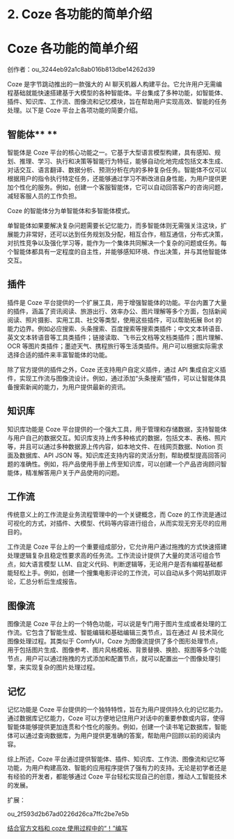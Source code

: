 # 2. Coze 各功能的简单介绍

# **Coze 各功能的简单介绍**

创作者：ou_3244eb92a1c8ab016b813dbe14262d39

Coze 是字节跳动推出的一款强大的 AI 聊天机器人构建平台。它允许用户无需编程基础就能快速搭建基于大模型的各种智能体。平台集成了多种功能，如智能体、插件、知识库、工作流、图像流和记忆模块，旨在帮助用户实现高效、智能的任务处理。以下是 Coze 平台上各项功能的简要介绍。

## **智能体**** **

智能体是 Coze 平台的核心功能之一。它基于大型语言模型构建，具有感知、规划、推理、学习、执行和决策等智能行为特征，能够自动化地完成包括文本生成、对话交互、语言翻译、数据分析、预测分析在内的多种复杂任务。智能体不仅可以根据用户的指令执行特定任务，还能够通过学习不断改进自身性能，为用户提供更加个性化的服务。例如，创建一个客服智能体，它可以自动回答客户的咨询问题，减轻客服人员的工作负担。

Coze 的智能体分为单智能体和多智能体模式。

单智能体如果要解决复杂问题需要长记忆能力，而多智能体则无需强关注这块，扩展能力非常好，还可以达到任务规划及分配，相互合作，相互通信，分布式决策，对抗性竞争以及强化学习等，能作为一个集体共同解决一个复杂的问题或任务。每个智能体都具有一定程度的自主性，并能够感知环境、作出决策，并与其他智能体交互。

## 插件

插件是 Coze 平台提供的一个扩展工具，用于增强智能体的功能。平台内置了大量的插件，涵盖了资讯阅读、旅游出行、效率办公、图片理解等多个方面，包括新闻阅读、照片摄影、实用工具、社交等类型，使用这些插件，可以帮助拓展 Bot 的能力边界。例如必应搜索、头条搜索、百度搜索等搜索类插件；中文文本转语音、英文文本转语音等工具类插件；链接读取、飞书云文档等文档类插件；图片理解、OCR 等图片类插件；墨迹天气、携程旅行等生活类插件。用户可以根据实际需求选择合适的插件来丰富智能体的功能。

除了官方提供的插件之外，Coze 还支持用户自定义插件，通过 API 集成自定义插件，实现工作流与图像流设计。例如，通过添加“头条搜索”插件，可以让智能体具备搜索新闻的能力，为用户提供最新的资讯。

## 知识库

知识库功能是 Coze 平台提供的一个强大工具，用于管理和存储数据，支持智能体与用户自己的数据交互。知识库支持上传多种格式的数据，包括文本、表格、照片等，并且可以通过多种数据源上传内容，如本地文件、在线网页数据、Notion 页面及数据库、API JSON 等。知识库还支持内容的灵活分割，帮助模型提高回答问题的准确性。例如，将产品使用手册上传至知识库，可以创建一个产品咨询顾问智能体，精准解答用户关于产品使用的问题。

## 工作流

传统意义上的工作流是业务流程管理中的一个关键概念，而 Coze 的工作流是通过可视化的方式，对插件、大模型、代码等内容进行组合，从而实现无穷无尽的应用目的。

工作流是 Coze 平台上的一个重要组成部分，它允许用户通过拖拽的方式快速搭建处理逻辑复杂且稳定性要求高的任务流。工作流设计提供了大量的灵活可组合节点，如大语言模型 LLM、自定义代码、判断逻辑等，无论用户是否有编程基础都能轻松上手。例如，创建一个搜集电影评论的工作流，可以自动从多个网站抓取评论，汇总分析后生成报告。

## 图像流

图像流是 Coze 平台上的一个特色功能，可以说是专门用于图片生成或者处理的工作流。它包含了智能生成、智能编辑和基础编辑三类节点，旨在通过 AI 技术简化图像处理过程。其类似于 ComfyUI，Coze 为图像流提供了多个图形处理节点，用于包括图片生成、图像参考、图片风格模板、背景替换、换脸、抠图等多个功能节点，用户可以通过拖拽的方式添加和配置节点，就可以配置出一个图像处理引擎，来实现复杂的图片处理过程。

## 记忆

记忆功能是 Coze 平台提供的一个独特特性，旨在为用户提供持久化的记忆能力。通过数据库记忆能力，Coze 可以方便地记住用户对话中的重要参数或内容，使得智能体能够提供更加连贯和个性化的服务。例如，创建一个读书笔记数据库，智能体可以通过查询数据库，为用户提供更准确的答案，帮助用户回顾以前的阅读内容。

综上所述，Coze 平台通过提供智能体、插件、知识库、工作流、图像流和记忆等功能，为用户构建高效、智能的应用程序提供了强有力的支持。无论是初学者还是有经验的开发者，都能够通过 Coze 平台轻松实现自己的创意，推动人工智能技术的发展。

扩展：

ou_2f593d2b67ad0226d26ca7ffc2be7e5b

[结合官方文档和 coze 使用过程中的“！”编写](https://zxdwhda-share.feishu.cn/wiki/QbbHwNBz8ilV5Fka3ypch0RZnrd?from=from_copylink)
